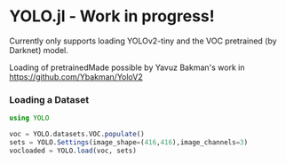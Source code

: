 # YOLO.jl - Work in progress!

Currently only supports loading YOLOv2-tiny and the VOC pretrained (by Darknet) model.

Loading of pretrainedMade possible by Yavuz Bakman's work in https://github.com/Ybakman/YoloV2


### Loading a Dataset
```julia
using YOLO

voc = YOLO.datasets.VOC.populate()
sets = YOLO.Settings(image_shape=(416,416),image_channels=3)
vocloaded = YOLO.load(voc, sets)
```
